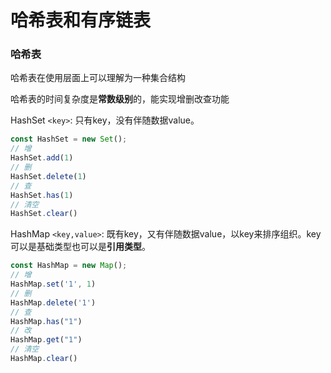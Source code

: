 # 哈希表和有序链表

### 哈希表

哈希表在使用层面上可以理解为一种集合结构

哈希表的时间复杂度是**常数级别**的，能实现增删改查功能

HashSet `<key>`: 只有key，没有伴随数据value。

```js
const HashSet = new Set();
// 增
HashSet.add(1)
// 删
HashSet.delete(1)
// 查
HashSet.has(1)
// 清空
HashSet.clear()
```

HashMap `<key,value>`: 既有key，又有伴随数据value，以key来排序组织。key可以是基础类型也可以是**引用类型**。

```js
const HashMap = new Map();
// 增
HashMap.set('1', 1)
// 删
HashMap.delete('1')
// 查
HashMap.has("1")
// 改
HashMap.get("1")
// 清空
HashMap.clear()
```
